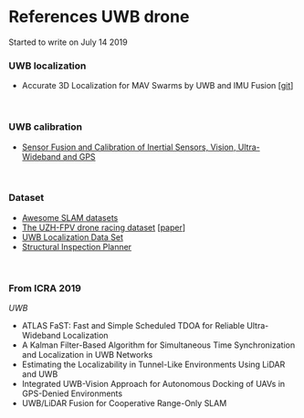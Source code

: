 # References UWB drone

Started to write on July 14 2019
<br/>


### UWB localization
- Accurate 3D Localization for MAV Swarms by UWB and IMU Fusion [[git](https://github.com/lijx10/uwb-localization)]
<br/>


### UWB calibration
- [Sensor Fusion and Calibration of Inertial Sensors, Vision, Ultra-Wideband and GPS](https://www.xsens.com/wp-content/uploads/2014/pdf/Hol2011%20-%20Dissertation.pdf)
<br/>


### Dataset
- [Awesome SLAM datasets](https://sites.google.com/view/awesome-slam-datasets/)
- [The UZH-FPV drone racing dataset](http://rpg.ifi.uzh.ch/uzh-fpv.html) [[paper](http://rpg.ifi.uzh.ch/docs/ICRA19_Delmerico.pdf)]
- [UWB Localization Data Set](https://github.com/ewine-project/UWB-localization/tree/master/data/localization)
- [Structural Inspection Planner](https://github.com/ethz-asl/StructuralInspectionPlanner/wiki/Example-Results)
<br/>


### From ICRA 2019
*UWB*
- ATLAS FaST: Fast and Simple Scheduled TDOA for Reliable Ultra-Wideband Localization
- A Kalman Filter-Based Algorithm for Simultaneous Time Synchronization and Localization in UWB Networks
- Estimating the Localizability in Tunnel-Like Environments Using LiDAR and UWB
- Integrated UWB-Vision Approach for Autonomous Docking of UAVs in GPS-Denied Environments
- UWB/LiDAR Fusion for Cooperative Range-Only SLAM
<br/>



